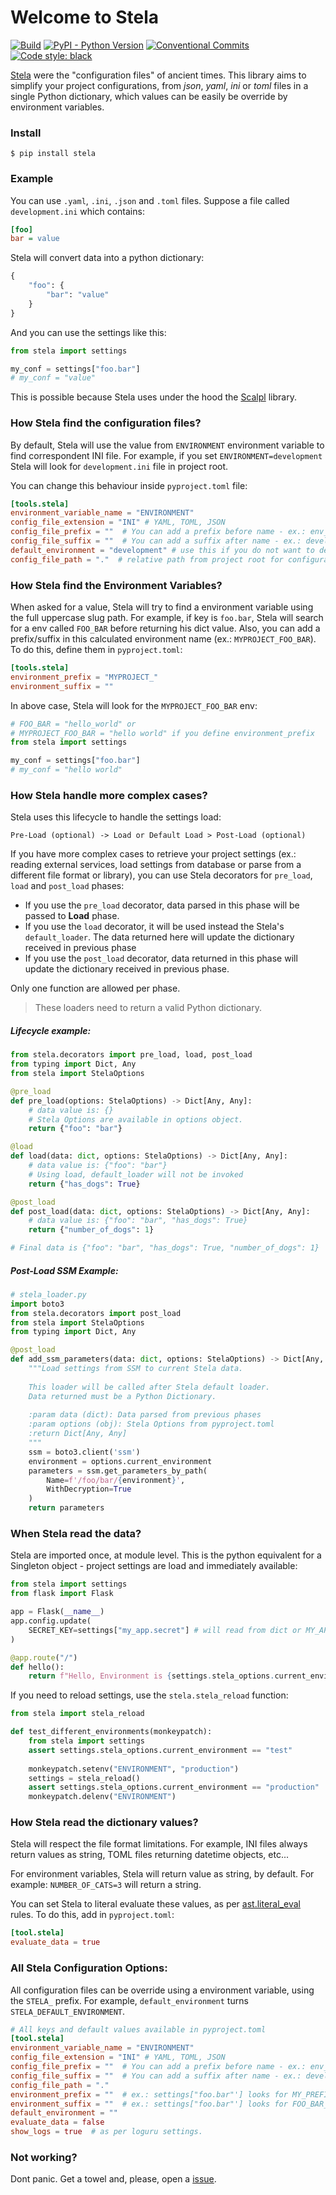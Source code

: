 # Welcome to Stela

[![Build](https://github.com/chrismaille/stela/workflows/tests/badge.svg)](https://github.com/chrismaille/stela/actions)
[![PyPI - Python Version](https://img.shields.io/pypi/pyversions/stela)](https://www.python.org)
[![Conventional Commits](https://img.shields.io/badge/Conventional%20Commits-1.0.0-yellow.svg)](https://conventionalcommits.org)
<a href="https://github.com/psf/black"><img alt="Code style: black"
src="https://img.shields.io/badge/code%20style-black-000000.svg"></a>

[Stela](https://en.wikipedia.org/wiki/Stele) were the "configuration
files" of ancient times. This library aims to simplify your project
configurations, from *json*, *yaml*, *ini* or *toml* files in a single
Python dictionary, which values can be easily be override by environment
variables.

### Install

```shell
$ pip install stela
```

### Example

You can use `.yaml`, `.ini`, `.json` and `.toml` files. Suppose a file
called `development.ini` which contains:

```ini
[foo]
bar = value
```

Stela will convert data into a python dictionary:

```python
{
    "foo": {
        "bar": "value"
    }
}
```

And you can use the settings like this:

```python
from stela import settings

my_conf = settings["foo.bar"]
# my_conf = "value"
```

This is possible because Stela uses under the hood the
[Scalpl](https://github.com/ducdetronquito/scalpl) library.

### How Stela find the configuration files?

By default, Stela will use the value from `ENVIRONMENT` environment
variable to find correspondent INI file. For example, if you set
`ENVIRONMENT=development` Stela will look for `development.ini` file in
project root.

You can change this behaviour inside `pyproject.toml` file:

```toml
[tools.stela]
environment_variable_name = "ENVIRONMENT"
config_file_extension = "INI" # YAML, TOML, JSON
config_file_prefix = ""  # You can add a prefix before name - ex.: env_development.ini
config_file_suffix = ""  # You can add a suffix after name - ex.: development_v1.ini
default_environment = "development" # use this if you do not want to define the ENVIRONMENT key
config_file_path = "."  # relative path from project root for configuration files
```

### How Stela find the Environment Variables?

When asked for a value, Stela will try to find a environment variable
using the full uppercase slug path. For example, if key is `foo.bar`,
Stela will search for a env called `FOO_BAR` before returning his dict
value. Also, you can add a prefix/suffix in this calculated environment
name (ex.: `MYPROJECT_FOO_BAR`). To do this, define them in
`pyproject.toml`:

```toml
[tools.stela]
environment_prefix = "MYPROJECT_"
environment_suffix = ""
```

In above case, Stela will look for the `MYPROJECT_FOO_BAR` env:

```python
# FOO_BAR = "hello_world" or
# MYPROJECT_FOO_BAR = "hello world" if you define environment_prefix
from stela import settings

my_conf = settings["foo.bar"]
# my_conf = "hello world"
```

### How Stela handle more complex cases?

Stela uses this lifecycle to handle the settings load:

```text
Pre-Load (optional) -> Load or Default Load > Post-Load (optional)
```

If you have more complex cases to retrieve your project settings (ex.:
reading external services, load settings from database or parse from a
different file format or library), you can use Stela decorators for
`pre_load`, `load` and `post_load` phases:

* If you use the `pre_load` decorator, data parsed in this phase will be
  passed to **Load** phase.
* If you use the `load` decorator, it will be used instead the Stela's
  `default_loader`. The data returned here will update the dictionary
  received in previous phase
* If you use the `post_load` decorator, data returned in this phase will
  update the dictionary received in previous phase.

Only one function are allowed per phase.

>  These loaders need to return a valid Python dictionary.

##### Lifecycle example:

```python
from stela.decorators import pre_load, load, post_load
from typing import Dict, Any
from stela import StelaOptions

@pre_load
def pre_load(options: StelaOptions) -> Dict[Any, Any]:
    # data value is: {}
    # Stela Options are available in options object.
    return {"foo": "bar"}

@load
def load(data: dict, options: StelaOptions) -> Dict[Any, Any]:
    # data value is: {"foo": "bar"}
    # Using load, default_loader will not be invoked
    return {"has_dogs": True}

@post_load
def post_load(data: dict, options: StelaOptions) -> Dict[Any, Any]:
    # data value is: {"foo": "bar", "has_dogs": True}
    return {"number_of_dogs": 1}

# Final data is {"foo": "bar", "has_dogs": True, "number_of_dogs": 1}
```

##### Post-Load SSM Example:

```python
# stela_loader.py
import boto3
from stela.decorators import post_load
from stela import StelaOptions
from typing import Dict, Any

@post_load
def add_ssm_parameters(data: dict, options: StelaOptions) -> Dict[Any, Any]:
    """Load settings from SSM to current Stela data.
    
    This loader will be called after Stela default loader.
    Data returned must be a Python Dictionary.
    
    :param data (dict): Data parsed from previous phases
    :param options (obj): Stela Options from pyproject.toml
    :return Dict[Any, Any]
    """
    ssm = boto3.client('ssm')
    environment = options.current_environment
    parameters = ssm.get_parameters_by_path(
        Name=f'/foo/bar/{environment}',
        WithDecryption=True
    )
    return parameters
```

### When Stela read the data?

Stela are imported once, at module level. This is the python equivalent
for a Singleton object - project settings are load and immediately
available:

```python
from stela import settings
from flask import Flask

app = Flask(__name__)
app.config.update(
    SECRET_KEY=settings["my_app.secret"] # will read from dict or MY_APP_SECRET value
)

@app.route("/")
def hello():
    return f"Hello, Environment is {settings.stela_options.current_environment}"
```

If you need to reload settings, use the `stela.stela_reload` function:

```python
from stela import stela_reload

def test_different_environments(monkeypatch):
    from stela import settings
    assert settings.stela_options.current_environment == "test"
    
    monkeypatch.setenv("ENVIRONMENT", "production")
    settings = stela_reload()
    assert settings.stela_options.current_environment == "production"
    monkeypatch.delenv("ENVIRONMENT")
```

### How Stela read the dictionary values?

Stela will respect the file format limitations. For example, INI files
always return values as string, TOML files returning datetime objects,
etc...

For environment variables, Stela will return value as string, by
default. For example: `NUMBER_OF_CATS=3` will return a string.

You can set Stela to literal evaluate these values, as per
[ast.literal_eval](https://docs.python.org/3.7/library/ast.html?highlight=literal_eval#ast.literal_eval)
rules. To do this, add in `pyproject.toml`:

```toml
[tool.stela]
evaluate_data = true
```

### All Stela Configuration Options:

All configuration files can be override using a environment variable,
using the `STELA_` prefix. For example, `default_environment` turns
`STELA_DEFAULT_ENVIRONMENT`.

```toml
# All keys and default values available in pyproject.toml
[tool.stela]
environment_variable_name = "ENVIRONMENT"
config_file_extension = "INI" # YAML, TOML, JSON
config_file_prefix = ""  # You can add a prefix before name - ex.: env_development.ini
config_file_suffix = ""  # You can add a suffix after name - ex.: development_v1.ini
config_file_path = "."
environment_prefix = ""  # ex.: settings["foo.bar"'] looks for MY_PREFIX_FOO_BAR
environment_suffix = ""  # ex.: settings["foo.bar"'] looks for FOO_BAR_MY_SUFFIX
default_environment = ""
evaluate_data = false
show_logs = true  # as per loguru settings.
```

### Not working?

Dont panic. Get a towel and, please, open a
[issue](https://github.com/chrismaille/stela/issues).
